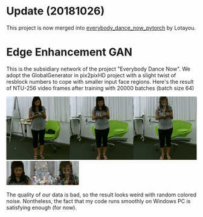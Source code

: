 # Update (20181026)

This project is now merged into [everybody_dance_now_pytorch](https://github.com/Lotayou/everybody_dance_now_pytorch) by Lotayou.

# Edge Enhancement GAN

This is the subsidiary network of the project "Everybody Dance Now". We adopt the GlobalGenerator in pix2pixHD project with a slight twist of resblock numbers to cope with smaller input face regions. Here's the result of NTU-256 video frames after training with 20000 batches (batch size 64)

![enhanced_full](samples/20000_enhanced_full.png)
![enhanced_head](samples/20000_enhanced_head.png)

The quality of our data is bad, so the result looks weird with random colored noise. Nontheless, the fact that my code runs smoothly on Windows PC is satisfying enough (for now).

